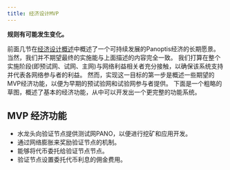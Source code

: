 ```yaml
---
title: 经济设计MVP
---
```


**规则有可能发生变化。**

前面几节在[经济设计概述](ed_overview.md)中概述了一个可持续发展的Panoptis经济的长期愿景。 当然，我们并不期望最终的实施能与上面描述的内容完全一致。 我们打算在整个实施阶段(即预试网、试网、主网)与网络利益相关者充分接触，以确保该系统支持并代表各网络参与者的利益。 然而，实现这一目标的第一步是概述一些期望的MVP经济功能，以便为早期的预试验网和试验网参与者提供。 下面是一个粗略的草图，概述了基本的经济功能，从中可以开发出一个更完整的功能系统。

## MVP 经济功能

- 水龙头向验证节点提供测试网PANO，以便进行挖矿和应用开发。
- 通过网络膨胀来奖励验证节点的机制。
- 能够将代币委托给验证节点节点。
- 验证节点设置委托代币利息的佣金费用。
